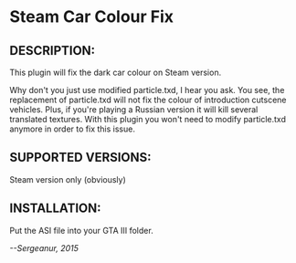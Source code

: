# Steam Car Colour Fix

## DESCRIPTION:
This plugin will fix the dark car colour on Steam version.

Why don't you just use modified particle.txd, I hear you ask. You see, the replacement of particle.txd will not fix the colour of introduction cutscene vehicles. Plus, if you're playing a Russian version it will kill several translated textures. With this plugin you won't need to modify particle.txd anymore in order to fix this issue.

## SUPPORTED VERSIONS:
Steam version only (obviously)

## INSTALLATION:
Put the ASI file into your GTA III folder.

_--Sergeanur, 2015_